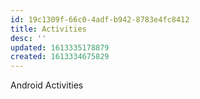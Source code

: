 ```yaml
---
id: 19c1309f-66c0-4adf-b942-8783e4fc8412
title: Activities
desc: ''
updated: 1613335178879
created: 1613334675829
---
```


Android Activities